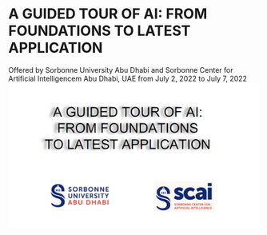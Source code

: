 # A GUIDED TOUR OF AI: FROM FOUNDATIONS TO LATEST APPLICATION
Offered by Sorbonne University Abu Dhabi and Sorbonne Center for Artificial Intelligencem Abu Dhabi, UAE from July 2, 2022 to July 7, 2022
![My Image](Banner.png)
